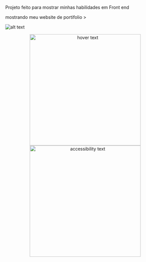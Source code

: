 Projeto feito para mostrar minhas habilidades em Front end

mostrando meu website de portifolio >


![alt text](http://mywebsite.png)

<p align="center">
  <img src="../project_portsoftware/src/assets/mywebsite" width="350" title="hover text">
  <img src="../project_portsoftware/src/assets/mywebsite" width="350" alt="accessibility text">
</p>